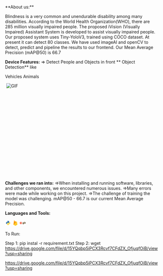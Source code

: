

<br />
 **About us:**

Blindness is a very common and unendurable disability among many disabilities. According to the World Health Organization(WHO), there are 285 million visually impaired people. The proposed iVision (Visually Impaired) Assistant System is developed to assist visually impaired people. 
Our proposed system uses Tiny-YoloV3, trained using COCO dataset. At present it can detect 80 classes. We have used imageAI and openCV to detect, predict and pipeline the results to our frontend.
Our Mean Average Precision (mAP@50) is 66.7

**Device Features:**
=> Detect People and Objects in front 
** Object Detection** like

Vehicles
Animals


  <img align="right" alt="GIF" src="https://drive.google.com/file/d/1XBg1fo7FnGuYEWZ06bOr1uWqmmdsTilb/view?usp=sharing" width="500" height="320" />
  
**Challenges we ran into:**
=>When installing and running software, libraries, and other components, we encountered numerous issues.
=>Many errors were made while working on this project.
=>The challenge of training the model was challenging. mAP@50 - 66.7 is our current Mean Average Precision.


**Languages and Tools:**  


<code><img height="20" src="https://raw.githubusercontent.com/github/explore/80688e429a7d4ef2fca1e82350fe8e3517d3494d/topics/python/python.png"></code>
<code><img height="20" src="https://raw.githubusercontent.com/github/explore/80688e429a7d4ef2fca1e82350fe8e3517d3494d/topics/firebase/firebase.png"></code>
<code><img height="20" src="https://raw.githubusercontent.com/github/explore/80688e429a7d4ef2fca1e82350fe8e3517d3494d/topics/git/git.png"></code>



To Run:

Step 1: pip instal -r requirement.txt
Step 2: wget https://drive.google.com/file/d/15YQqbp5iPCX3Rcvf7CFdZX_OfjuqfOiB/view?usp=sharing



https://drive.google.com/file/d/15YQqbp5iPCX3Rcvf7CFdZX_OfjuqfOiB/view?usp=sharing







